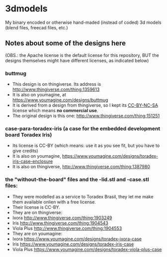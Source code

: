 # 3dmodels
My binary encoded or otherwise hand-maded (instead of coded) 3d models (blend files, freecad files, etc.)

## Notes about some of the designs here
(OBS.: the Apache license is the default license
for this repository, BUT the designs themselves
might have different licenses, as indicated below)

### buttmug
* This design is on thingiverse. Its address is http://www.thingiverse.com/thing:1359613
* It is also on youmagine, at https://www.youmagine.com/designs/buttmug
* It is derived from a design from thingiverse, so I kept its [CC-BY-NC-SA](https://creativecommons.org/licenses/by-nc-sa/4.0/) license which means **no commercial use**.
* The original design is this one: http://www.thingiverse.com/thing:151251

### case-para-toradex-iris (a case for the embedded development board Toradex Iris)
* Its license is CC-BY (which means: use it as you see fit, but you have to give credits)
* It is also on youmagine, https://www.youmagine.com/designs/toradex-iris-case-enclosure
* It is also on thingiverse, http://www.thingiverse.com/thing:1387980

### the "without-the-board" files and the -lid.stl and -case.stl files:
* They were modelled as a service to Toradex Brasil, they let me make them available onlien with a free license.
* Their license is CC-BY.
* They are on thingiverse:
 * Ixora http://www.thingiverse.com/thing:1903249
 * Iris http://www.thingiverse.com/thing:1904543
 * Viola Plus http://www.thingiverse.com/thing:1904553
* They are on youmagine:
 * Ixora https://www.youmagine.com/designs/toradex-ixora-case
 * Iris https://www.youmagine.com/designs/toradex-iris-case
 * Viola Plus https://www.youmagine.com/designs/toradex-viola-plus-case
